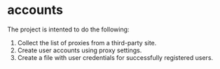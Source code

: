 # accounts
The project is intented to do the following:
1. Collect the list of proxies from a third-party site.
2. Create user accounts using proxy settings.
3. Create a file with user credentials for successfully registered users.
